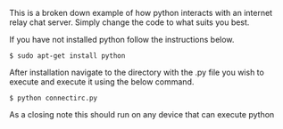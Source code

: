 This is a broken down example of how python interacts with an internet relay chat server. Simply change the code to what suits you best.

If you have not installed python follow the instructions below.

<code>$ sudo apt-get install python</code>

After installation navigate to the directory with the .py file you wish to execute and execute it using the below command.

<code>$ python connectirc.py</code>

As a closing note this should run on any device that can execute python
